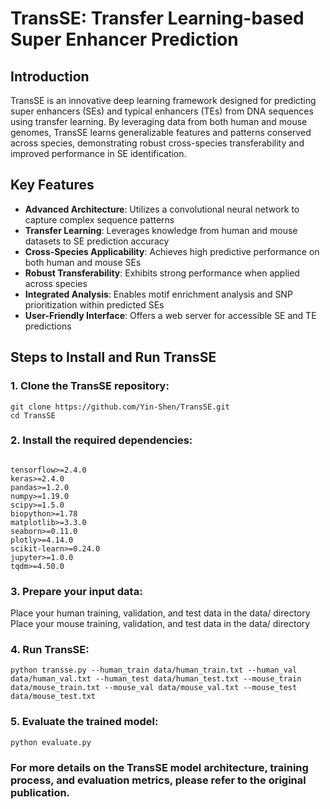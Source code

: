 # TransSE: Transfer Learning-based Super Enhancer Prediction

## Introduction
TransSE is an innovative deep learning framework designed for predicting super enhancers (SEs) and typical enhancers (TEs) from DNA sequences using transfer learning. By leveraging data from both human and mouse genomes, TransSE learns generalizable features and patterns conserved across species, demonstrating robust cross-species transferability and improved performance in SE identification.
## Key Features

- **Advanced Architecture**: Utilizes a convolutional neural network to capture complex sequence patterns
- **Transfer Learning**: Leverages knowledge from human and mouse datasets to SE prediction accuracy
- **Cross-Species Applicability**: Achieves high predictive performance on both human and mouse SEs
- **Robust Transferability**: Exhibits strong performance when applied across species
- **Integrated Analysis**: Enables motif enrichment analysis and SNP prioritization within predicted SEs
- **User-Friendly Interface**: Offers a web server for accessible SE and TE predictions

## Steps to Install and Run TransSE
### 1. Clone the TransSE repository:
```
git clone https://github.com/Yin-Shen/TransSE.git
cd TransSE
```
### 2. Install the required dependencies:
```

tensorflow>=2.4.0
keras>=2.4.0
pandas>=1.2.0
numpy>=1.19.0
scipy>=1.5.0
biopython>=1.78
matplotlib>=3.3.0
seaborn>=0.11.0
plotly>=4.14.0
scikit-learn>=0.24.0
jupyter>=1.0.0
tqdm>=4.50.0

```
### 3. Prepare your input data:
Place your human training, validation, and test data in the data/ directory
Place your mouse training, validation, and test data in the data/ directory

### 4. Run TransSE:
```
python transse.py --human_train data/human_train.txt --human_val data/human_val.txt --human_test data/human_test.txt --mouse_train data/mouse_train.txt --mouse_val data/mouse_val.txt --mouse_test data/mouse_test.txt
```
### 5. Evaluate the trained model:
```
python evaluate.py 
```

### For more details on the TransSE model architecture, training process, and evaluation metrics, please refer to the original publication.
